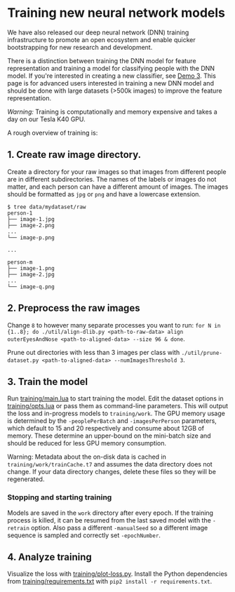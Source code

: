 # Training new neural network models

We have also released our deep neural network (DNN)
training infrastructure to promote an open ecosystem and enable quicker
bootstrapping for new research and development.

There is a distinction between training the DNN model for feature representation
and training a model for classifying people with the DNN model.
If you're interested in creating a new classifier,
see [Demo 3](http://cmusatyalab.github.io/openface/demo-3-classifier/).
This page is for advanced users interested in training a new DNN model
and should be done with large datasets (>500k images) to improve the
feature representation.

*Warning:* Training is computationally and memory expensive and takes a
day on our Tesla K40 GPU.

A rough overview of training is:

## 1. Create raw image directory.
Create a directory for your raw images so that images from different
people are in different subdirectories. The names of the labels or
images do not matter, and each person can have a different amount of images.
The images should be formatted as `jpg` or `png` and have
a lowercase extension.

```
$ tree data/mydataset/raw
person-1
├── image-1.jpg
├── image-2.png
...
└── image-p.png

...

person-m
├── image-1.png
├── image-2.jpg
...
└── image-q.png
```


## 2. Preprocess the raw images
Change `8` to however many
separate processes you want to run:
`for N in {1..8}; do ./util/align-dlib.py <path-to-raw-data> align outerEyesAndNose <path-to-aligned-data> --size 96 & done`.

Prune out directories with less than 3 images per class with
`./util/prune-dataset.py <path-to-aligned-data> --numImagesThreshold 3`.

<!-- Split the dataset into `train` and `val` subdirectories -->
<!-- with `./util/create-train-val-split.py <path-to-aligned-data> <validation-ratio>`. -->
<!-- One option could be to have all of your data in `train` and -->
<!-- then validate the model with the LFW experiment. -->

## 3. Train the model
Run [training/main.lua](https://github.com/cmusatyalab/openface/blob/master/training/main.lua) to start training the model.
Edit the dataset options in [training/opts.lua](https://github.com/cmusatyalab/openface/blob/master/training/opts.lua) or
pass them as command-line parameters.
This will output the loss and in-progress models to `training/work`.
The GPU memory usage is determined by the `-peoplePerBatch` and
`-imagesPerPerson` parameters, which default to 15 and 20 respectively
and consume about 12GB of memory.
These determine an upper-bound on the mini-batch size and
should be reduced for less GPU memory consumption.

Warning: Metadata about the on-disk data is cached in
`training/work/trainCache.t7` and assumes
the data directory does not change.
If your data directory changes, delete these
files so they will be regenerated.

### Stopping and starting training
Models are saved in the `work` directory after every epoch.
If the training process is killed, it can be resumed from
the last saved model with the `-retrain` option.
Also pass a different `-manualSeed` so a different image
sequence is sampled and correctly set `-epochNumber`.

## 4. Analyze training
Visualize the loss with [training/plot-loss.py](https://github.com/cmusatyalab/openface/blob/master/training/plot-loss.py).
Install the Python dependencies from
[training/requirements.txt](https://github.com/cmusatyalab/openface/blob/master/training/requirements.txt)
with `pip2 install -r requirements.txt`.
